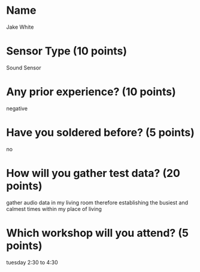 # Name
Jake White

# Sensor Type (10 points)
Sound Sensor

# Any prior experience? (10 points)
negative

# Have you soldered before? (5 points)
no

# How will you gather test data? (20 points)
gather audio data in my living room therefore establishing the busiest and calmest times within my place of living

# Which workshop will you attend? (5 points)
tuesday 2:30 to 4:30
